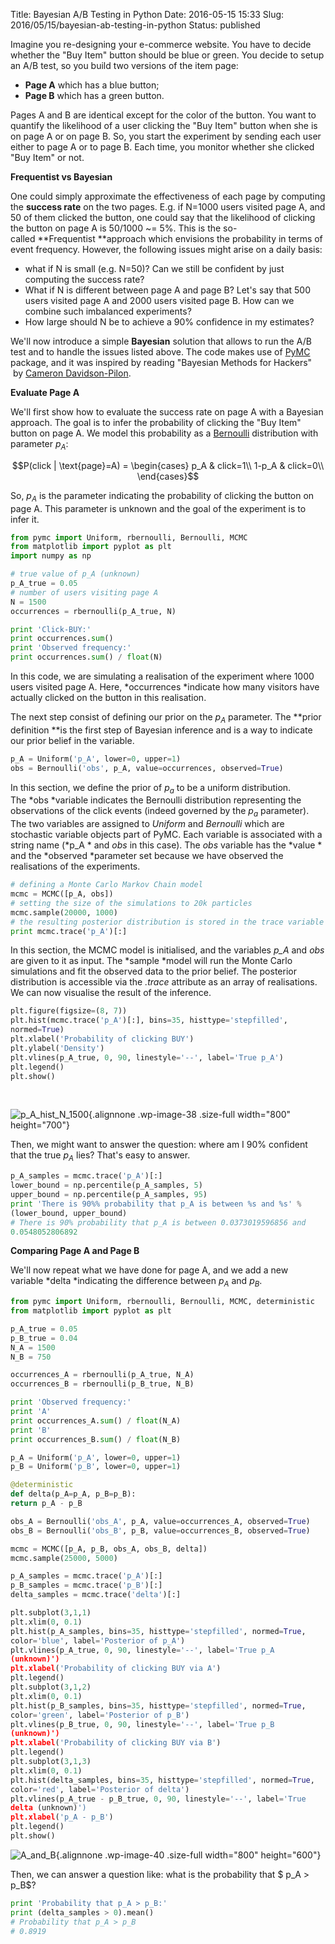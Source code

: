 Title: Bayesian A/B Testing in Python
Date: 2016-05-15 15:33
Slug: 2016/05/15/bayesian-ab-testing-in-python
Status: published

Imagine you re-designing your e-commerce website. You have to decide
whether the "Buy Item" button should be blue or green. You decide to
setup an A/B test, so you build two versions of the item page:

-   **Page A** which has a blue button;
-   **Page B** which has a green button.

Pages A and B are identical except for the color of the button. You want
to quantify the likelihood of a user clicking the "Buy Item" button when
she is on page A or on page B. So, you start the experiment by sending
each user either to page A or to page B. Each time, you monitor whether
she clicked "Buy Item" or not.

**Frequentist vs Bayesian**

One could simply approximate the effectiveness of each page by computing
the **success rate** on the two pages. E.g. if N=1000 users visited page
A, and 50 of them clicked the button, one could say that the likelihood
of clicking the button on page A is 50/1000 \~= 5%. This is the
so-called **Frequentist **approach which envisions the probability in
terms of event frequency. However, the following issues might arise on a
daily basis:

-   what if N is small (e.g. N=50)? Can we still be confident by just
    computing the success rate?
-   What if N is different between page A and page B? Let's say that 500
    users visited page A and 2000 users visited page B. How can we
    combine such imbalanced experiments?
-   How large should N be to achieve a 90% confidence in my estimates?

We'll now introduce a simple **Bayesian** solution that allows to run
the A/B test and to handle the issues listed above. The code makes use
of [PyMC](https://pymc-devs.github.io/pymc/) package, and it was
inspired by reading "Bayesian Methods for Hackers"  by [Cameron
Davidson-Pilon](https://twitter.com/Cmrn_DP?ref_src=twsrc%5Egoogle%7Ctwcamp%5Eserp%7Ctwgr%5Eauthor).

**Evaluate Page A**

We'll first show how to evaluate the success rate on page A with a
Bayesian approach. The goal is to infer the probability of clicking the
"Buy Item" button on page A. We model this probability as a
[Bernoulli](https://www.wikiwand.com/en/Bernoulli_distribution)
distribution with parameter $p_A$:

$$P(click | \text{page}=A) =
\begin{cases}
p_A & click=1\\
1-p_A & click=0\\
\end{cases}$$

So, $p_A$ is the parameter indicating the probability
of clicking the button on page A. This parameter is unknown and the goal
of the experiment is to infer it.

```python
from pymc import Uniform, rbernoulli, Bernoulli, MCMC
from matplotlib import pyplot as plt
import numpy as np

# true value of p_A (unknown)
p_A_true = 0.05
# number of users visiting page A
N = 1500
occurrences = rbernoulli(p_A_true, N)

print 'Click-BUY:'
print occurrences.sum()
print 'Observed frequency:'
print occurrences.sum() / float(N)
```

In this code, we are simulating a realisation of the experiment where
1000 users visited page A. Here, *occurrences *indicate how many
visitors have actually clicked on the button in this realisation.

The next step consist of defining our prior on the
$p_A$ parameter. The **prior definition **is the
first step of Bayesian inference and is a way to indicate our prior
belief in the variable.

```python
p_A = Uniform('p_A', lower=0, upper=1)
obs = Bernoulli('obs', p_A, value=occurrences, observed=True)
```

In this section, we define the prior of $p_a$ to be a
uniform distribution. The *obs *variable indicates the Bernoulli
distribution representing the observations of the click events (indeed
governed by the $p_a$ parameter). The two variables
are assigned to *Uniform* and *Bernoulli* which are stochastic variable
objects part of PyMC. Each variable is associated with a string name
(*p_A * and *obs* in this case). The *obs* variable has the *value *
and the *observed *parameter set because we have observed the
realisations of the experiments.

```python
# defining a Monte Carlo Markov Chain model
mcmc = MCMC([p_A, obs])
# setting the size of the simulations to 20k particles
mcmc.sample(20000, 1000)
# the resulting posterior distribution is stored in the trace variable
print mcmc.trace('p_A')[:]
```

In this section, the MCMC model is initialised, and the variables *p_A*
and *obs* are given to it as input. The *sample *model will run the
Monte Carlo simulations and fit the observed data to the prior belief.
The posterior distribution is accessible via the *.trace* attribute as
an array of realisations. We can now visualise the result of the
inference.

```python
plt.figure(figsize=(8, 7))
plt.hist(mcmc.trace('p_A')[:], bins=35, histtype='stepfilled',
normed=True)
plt.xlabel('Probability of clicking BUY')
plt.ylabel('Density')
plt.vlines(p_A_true, 0, 90, linestyle='--', label='True p_A')
plt.legend()
plt.show()
```

 

![p_A_hist_N_1500]({static}/images/p_A_hist_N_1500.png){.alignnone
.wp-image-38 .size-full width="800" height="700"}

Then, we might want to answer the question: where am I 90% confident
that the true $p_A$ lies? That's easy to answer.

```python
p_A_samples = mcmc.trace('p_A')[:]
lower_bound = np.percentile(p_A_samples, 5)
upper_bound = np.percentile(p_A_samples, 95)
print 'There is 90%% probability that p_A is between %s and %s' %
(lower_bound, upper_bound)
# There is 90% probability that p_A is between 0.0373019596856 and
0.0548052806892
```

**Comparing Page A and Page B**

We'll now repeat what we have done for page A, and we add a new
variable *delta *indicating the difference
between $p_A$ and $p_B$.

```python
from pymc import Uniform, rbernoulli, Bernoulli, MCMC, deterministic
from matplotlib import pyplot as plt

p_A_true = 0.05
p_B_true = 0.04
N_A = 1500
N_B = 750

occurrences_A = rbernoulli(p_A_true, N_A)
occurrences_B = rbernoulli(p_B_true, N_B)

print 'Observed frequency:'
print 'A'
print occurrences_A.sum() / float(N_A)
print 'B'
print occurrences_B.sum() / float(N_B)

p_A = Uniform('p_A', lower=0, upper=1)
p_B = Uniform('p_B', lower=0, upper=1)

@deterministic
def delta(p_A=p_A, p_B=p_B):
return p_A - p_B

obs_A = Bernoulli('obs_A', p_A, value=occurrences_A, observed=True)
obs_B = Bernoulli('obs_B', p_B, value=occurrences_B, observed=True)

mcmc = MCMC([p_A, p_B, obs_A, obs_B, delta])
mcmc.sample(25000, 5000)

p_A_samples = mcmc.trace('p_A')[:]
p_B_samples = mcmc.trace('p_B')[:]
delta_samples = mcmc.trace('delta')[:]

plt.subplot(3,1,1)
plt.xlim(0, 0.1)
plt.hist(p_A_samples, bins=35, histtype='stepfilled', normed=True,
color='blue', label='Posterior of p_A')
plt.vlines(p_A_true, 0, 90, linestyle='--', label='True p_A
(unknown)')
plt.xlabel('Probability of clicking BUY via A')
plt.legend()
plt.subplot(3,1,2)
plt.xlim(0, 0.1)
plt.hist(p_B_samples, bins=35, histtype='stepfilled', normed=True,
color='green', label='Posterior of p_B')
plt.vlines(p_B_true, 0, 90, linestyle='--', label='True p_B
(unknown)')
plt.xlabel('Probability of clicking BUY via B')
plt.legend()
plt.subplot(3,1,3)
plt.xlim(0, 0.1)
plt.hist(delta_samples, bins=35, histtype='stepfilled', normed=True,
color='red', label='Posterior of delta')
plt.vlines(p_A_true - p_B_true, 0, 90, linestyle='--', label='True
delta (unknown)')
plt.xlabel('p_A - p_B')
plt.legend()
plt.show()
```

![A_and_B]({static}/images/A_and_B.png){.alignnone
.wp-image-40 .size-full width="800" height="600"}

Then, we can answer a question like: what is the probability that
$ p_A > p_B$?

```python
print 'Probability that p_A > p_B:'
print (delta_samples > 0).mean()
# Probability that p_A > p_B
# 0.8919
```
